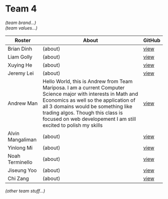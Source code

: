# Team 4

_(team brand...)_<br>
_(team values...)_<br>

| Roster | About | GitHub |
| ------ | ----- | ------ |
| Brian Dinh        | (about) | [view](https://github.com/TheFProjects)   |
| Liam Golly        | (about) | [view](https://github.com/liamgolly)      |
| Xuying He         | (about) | [view](https://github.com/pika-chu11)     |
| Jeremy Lei        | (about) | [view](https://github.com/countpearsauce) |
| Andrew Man        | Hello World, this is Andrew from Team Mariposa. I am a current Computer Science major with interests in Math and Economics as well so the application of all 3 domains would be something like trading algos. Though this class is focused on web developement I am still excited to polish my skills   | [view](https://github.com/AndrwMan) |   
| Alvin Mangaliman  | (about) | [view](https://github.com/realhumanbeen)  |
| Yinlong Mi        | (about) | [view](https://github.com/YinlongMi)      |
| Noah Terminello   | (about) | [view](https://github.com/owadg)          |
| Jiseung Yoo       | (about) | [view](https://github.com/wltmd153)       |
| Chi Zang          | (about) | [view](https://github.com/chizhang9135)   |

_(other team stuff...)_<br>
